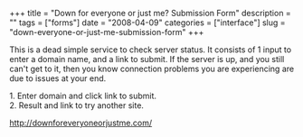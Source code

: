 +++
title = "Down for everyone or just me? Submission Form"
description = ""
tags = ["forms"]
date = "2008-04-09"
categories = ["interface"]
slug = "down-everyone-or-just-me-submission-form"
+++


<p>This is a dead simple service to check server status. It consists of 1 input to enter a domain name, and a link to submit. If the server is up, and you still can't get to it, then you know connection problems you are experiencing are due to issues at your end.</p>
<div id="screens-full" class="clear"><div class="caption">1. Enter domain and click link to submit.</div><div class="fullimg clear"><a href="/media/interface/downforeveryone-1.png" class="group" rel="group" title="1. Enter domain and click link to submit."><img src="/media/interface/downforeveryone-1.png" alt="" class="img-responsive"></a></div></div><div id="screens-full" class="clear"><div class="caption">2. Result and link to try another site.</div><div class="fullimg clear"><a href="/media/interface/downforeveryone-2.png" class="group" rel="group" title="2. Result and link to try another site."><img src="/media/interface/downforeveryone-2.png" alt="" class="img-responsive"></a></div></div>        
<p><a href="http://downforeveryoneorjustme.com/">http://downforeveryoneorjustme.com/</a></p>

